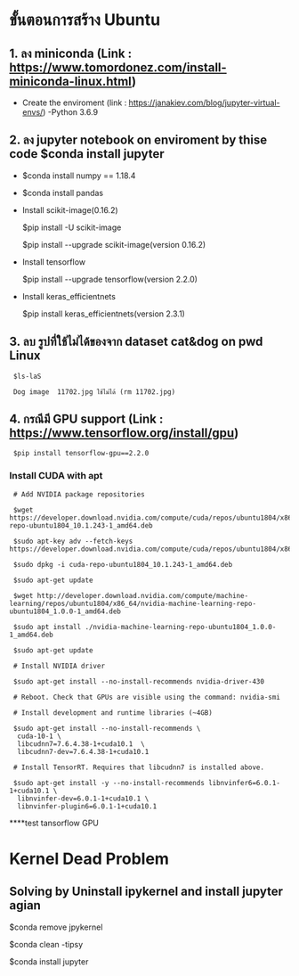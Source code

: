 # ขั้นตอนการสร้าง Ubuntu
## 1. ลง miniconda (Link : https://www.tomordonez.com/install-miniconda-linux.html)
- Create the enviroment (link : https://janakiev.com/blog/jupyter-virtual-envs/) -Python 3.6.9
## 2. ลง jupyter notebook on enviroment by thise code $conda install jupyter

- $conda install numpy == 1.18.4

- $conda install pandas

- Install scikit-image(0.16.2)
     
     $pip install -U scikit-image
     
     $pip install --upgrade scikit-image(version 0.16.2)

- Install tensorflow 
     
     $pip install --upgrade tensorflow(version 2.2.0)
     
- Install keras_efficientnets
     
     $pip install keras_efficientnets(version 2.3.1)
     
## 3. ลบ รูปที่ใช้ไม่ได้ของจาก dataset cat&dog on pwd Linux
     
     $ls-laS 
     
     Dog image  11702.jpg ใช้ไม่ได้ (rm 11702.jpg)
    
## 4. กรณีมี GPU support (Link : https://www.tensorflow.org/install/gpu)
     $pip install tensorflow-gpu==2.2.0
     
### Install CUDA with apt
     
     # Add NVIDIA package repositories
     
     $wget https://developer.download.nvidia.com/compute/cuda/repos/ubuntu1804/x86_64/cuda-repo-ubuntu1804_10.1.243-1_amd64.deb
     
     $sudo apt-key adv --fetch-keys https://developer.download.nvidia.com/compute/cuda/repos/ubuntu1804/x86_64/7fa2af80.pub
     
     $sudo dpkg -i cuda-repo-ubuntu1804_10.1.243-1_amd64.deb
     
     $sudo apt-get update
     
     $wget http://developer.download.nvidia.com/compute/machine-learning/repos/ubuntu1804/x86_64/nvidia-machine-learning-repo-ubuntu1804_1.0.0-1_amd64.deb
     
     $sudo apt install ./nvidia-machine-learning-repo-ubuntu1804_1.0.0-1_amd64.deb
    
     $sudo apt-get update

     # Install NVIDIA driver
    
     $sudo apt-get install --no-install-recommends nvidia-driver-430
     
     # Reboot. Check that GPUs are visible using the command: nvidia-smi

     # Install development and runtime libraries (~4GB)
     
     $sudo apt-get install --no-install-recommends \
      cuda-10-1 \
      libcudnn7=7.6.4.38-1+cuda10.1  \
      libcudnn7-dev=7.6.4.38-1+cuda10.1

     # Install TensorRT. Requires that libcudnn7 is installed above.
     
     $sudo apt-get install -y --no-install-recommends libnvinfer6=6.0.1-1+cuda10.1 \
      libnvinfer-dev=6.0.1-1+cuda10.1 \
      libnvinfer-plugin6=6.0.1-1+cuda10.1


****test tansorflow GPU
    
    
# Kernel Dead Problem 

## Solving by Uninstall ipykernel and install jupyter agian
   
   $conda remove jpykernel
   
   $conda clean -tipsy
   
   $conda install jupyter

    
    
    
   
